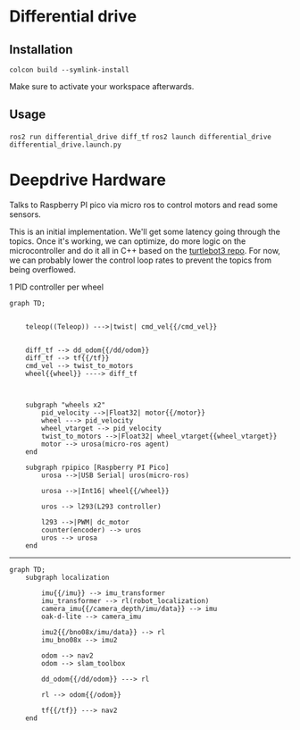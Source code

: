 # Differential drive

## Installation
`colcon build --symlink-install`

Make sure to activate your workspace afterwards.

## Usage

`ros2 run differential_drive diff_tf`
`ros2 launch differential_drive differential_drive.launch.py`

# Deepdrive Hardware

Talks to Raspberry PI pico via micro ros to control motors and read some sensors.

This is an initial implementation. We'll get some latency going through the topics. Once it's working, we can optimize, do more logic on the microcontroller and do it all in C++ based on the [turtlebot3 repo](https://github.com/ROBOTIS-GIT/turtlebot3/blob/humble-devel/turtlebot3_node). For now, we can probably lower the control loop rates to prevent the topics from being overflowed.

1 PID controller per wheel

```mermaid
graph TD;

    
    teleop((Teleop)) --->|twist| cmd_vel{{/cmd_vel}}
    
    
    diff_tf --> dd_odom{{/dd/odom}}
    diff_tf --> tf{{/tf}}
    cmd_vel --> twist_to_motors
    wheel{{wheel}} ----> diff_tf



    subgraph "wheels x2"
        pid_velocity -->|Float32| motor{{/motor}}
        wheel ---> pid_velocity
        wheel_vtarget --> pid_velocity
        twist_to_motors -->|Float32| wheel_vtarget{{wheel_vtarget}}
        motor --> urosa(micro-ros agent)
    end

    subgraph rpipico [Raspberry PI Pico]
        urosa -->|USB Serial| uros(micro-ros)
        
        urosa -->|Int16| wheel{{/wheel}}
        
        uros --> l293(L293 controller)

        l293 -->|PWM| dc_motor
        counter(encoder) --> uros
        uros --> urosa
    end
```

---

```mermaid
graph TD;
    subgraph localization

        imu{{/imu}} --> imu_transformer
        imu_transformer --> rl(robot_localization)
        camera_imu{{/camera_depth/imu/data}} --> imu
        oak-d-lite --> camera_imu

        imu2{{/bno08x/imu/data}} --> rl
        imu_bno08x --> imu2
        
        odom --> nav2
        odom --> slam_toolbox

        dd_odom{{/dd/odom}} ---> rl

        rl --> odom{{/odom}}

        tf{{/tf}} ---> nav2
    end    
    
```
